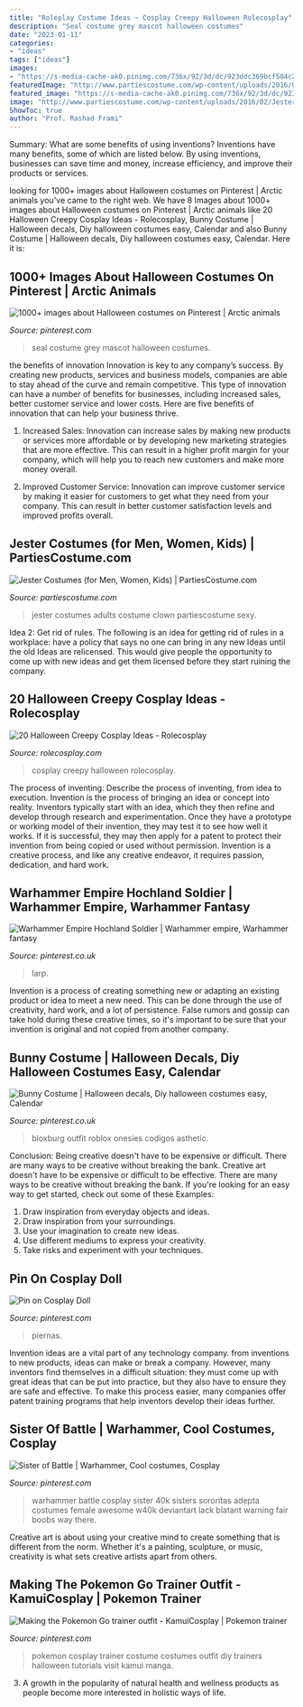 ```yaml
---
title: "Roleplay Costume Ideas ~ Cosplay Creepy Halloween Rolecosplay"
description: "Seal costume grey mascot halloween costumes"
date: "2023-01-11"
categories:
- "ideas"
tags: ["ideas"]
images:
- "https://s-media-cache-ak0.pinimg.com/736x/92/3d/dc/923ddc369bcf584c21bd84f446dab5aa.jpg"
featuredImage: "http://www.partiescostume.com/wp-content/uploads/2016/02/Jester-Costumes-for-Adults.jpg"
featured_image: "https://s-media-cache-ak0.pinimg.com/736x/92/3d/dc/923ddc369bcf584c21bd84f446dab5aa.jpg"
image: "http://www.partiescostume.com/wp-content/uploads/2016/02/Jester-Costumes-for-Adults.jpg"
ShowToc: true
author: "Prof. Rashad Frami"
---
```



Summary: What are some benefits of using inventions?
Inventions have many benefits, some of which are listed below. By using inventions, businesses can save time and money, increase efficiency, and improve their products or services.

	

		
looking for 1000+ images about Halloween costumes on Pinterest | Arctic animals you've came to the right web. We have 8 Images about 1000+ images about Halloween costumes on Pinterest | Arctic animals like 20 Halloween Creepy Cosplay Ideas - Rolecosplay, Bunny Costume | Halloween decals, Diy halloween costumes easy, Calendar and also Bunny Costume | Halloween decals, Diy halloween costumes easy, Calendar. Here it is:
		
    
## 1000+ Images About Halloween Costumes On Pinterest | Arctic Animals

<img loading=lazy src="https://s-media-cache-ak0.pinimg.com/736x/92/3d/dc/923ddc369bcf584c21bd84f446dab5aa.jpg" onerror="this.onerror=null;this.src='https://tse4.mm.bing.net/th?id=OIP.XHci6VAYkRnViTb36-WdHQHaKZ&amp;pid=15.1';" alt="1000+ images about Halloween costumes on Pinterest | Arctic animals">

_Source: pinterest.com_

>seal costume grey mascot halloween costumes. 

	

the benefits of innovation
Innovation is key to any company’s success. By creating new products, services and business models, companies are able to stay ahead of the curve and remain competitive. This type of innovation can have a number of benefits for businesses, including increased sales, better customer service and lower costs. Here are five benefits of innovation that can help your business thrive.
1. Increased Sales: Innovation can increase sales by making new products or services more affordable or by developing new marketing strategies that are more effective. This can result in a higher profit margin for your company, which will help you to reach new customers and make more money overall.

2. Improved Customer Service: Innovation can improve customer service by making it easier for customers to get what they need from your company. This can result in better customer satisfaction levels and improved profits overall.


    
## Jester Costumes (for Men, Women, Kids) | PartiesCostume.com

<img loading=lazy src="http://www.partiescostume.com/wp-content/uploads/2016/02/Jester-Costumes-for-Adults.jpg" onerror="this.onerror=null;this.src='https://tse4.mm.bing.net/th?id=OIP.QE7mv_-T01ZaxlS_uRpDygHaNm&amp;pid=15.1';" alt="Jester Costumes (for Men, Women, Kids) | PartiesCostume.com">

_Source: partiescostume.com_

>jester costumes adults costume clown partiescostume sexy. 

	

Idea 2: Get rid of rules.
The following is an idea for getting rid of rules in a workplace: have a policy that says no one can bring in any new Ideas until the old Ideas are relicensed. This would give people the opportunity to come up with new ideas and get them licensed before they start ruining the company.

    
## 20 Halloween Creepy Cosplay Ideas - Rolecosplay

<img loading=lazy src="http://www.rolecosplay.com/blog/wp-content/uploads/2015/10/kezcmlrfbfyokxftoaytufkihqksmzkmtacgjjks-3000.jpg" onerror="this.onerror=null;this.src='https://tse3.mm.bing.net/th?id=OIP.Q7cCBPS8px0J52XLyQt0RwHaK6&amp;pid=15.1';" alt="20 Halloween Creepy Cosplay Ideas - Rolecosplay">

_Source: rolecosplay.com_

>cosplay creepy halloween rolecosplay. 

	

The process of inventing: Describe the process of inventing, from idea to execution.
Invention is the process of bringing an idea or concept into reality. Inventors typically start with an idea, which they then refine and develop through research and experimentation. Once they have a prototype or working model of their invention, they may test it to see how well it works. If it is successful, they may then apply for a patent to protect their invention from being copied or used without permission. Invention is a creative process, and like any creative endeavor, it requires passion, dedication, and hard work.

    
## Warhammer Empire Hochland Soldier | Warhammer Empire, Warhammer Fantasy

<img loading=lazy src="https://i.pinimg.com/736x/78/d7/0c/78d70c99bd416382489b1284e61127c4.jpg" onerror="this.onerror=null;this.src='https://tse4.mm.bing.net/th?id=OIP.Ris3A8vcyyX2uc7_udPwkAHaKX&amp;pid=15.1';" alt="Warhammer Empire Hochland Soldier | Warhammer empire, Warhammer fantasy">

_Source: pinterest.co.uk_

>larp. 

	

Invention is a process of creating something new or adapting an existing product or idea to meet a new need. This can be done through the use of creativity, hard work, and a lot of persistence. False rumors and gossip can take hold during these creative times, so it's important to be sure that your invention is original and not copied from another company.

    
## Bunny Costume | Halloween Decals, Diy Halloween Costumes Easy, Calendar

<img loading=lazy src="https://i.pinimg.com/736x/29/76/86/297686d8e4886db62d2d125d9a386ff3.jpg" onerror="this.onerror=null;this.src='https://tse4.mm.bing.net/th?id=OIP.T5UBbq1Wrhs7kqPmh4flVwHaHa&amp;pid=15.1';" alt="Bunny Costume | Halloween decals, Diy halloween costumes easy, Calendar">

_Source: pinterest.co.uk_

>bloxburg outfit roblox onesies codigos asthetic. 

	

Conclusion: Being creative doesn't have to be expensive or difficult. There are many ways to be creative without breaking the bank.
Creative art doesn't have to be expensive or difficult to be effective. There are many ways to be creative without breaking the bank. If you're looking for an easy way to get started, check out some of these Examples: 
1. Draw inspiration from everyday objects and ideas.
2. Draw inspiration from your surroundings.
3. Use your imagination to create new ideas. 
4. Use different mediums to express your creativity.
5. Take risks and experiment with your techniques.

    
## Pin On Cosplay Doll

<img loading=lazy src="https://i.pinimg.com/736x/87/69/6d/87696db7e9e9704cf412f941956aab48.jpg" onerror="this.onerror=null;this.src='https://tse1.mm.bing.net/th?id=OIP.YlZMiZ2nltjBOiEpQXwGnAHaP2&amp;pid=15.1';" alt="Pin on Cosplay Doll">

_Source: pinterest.com_

>piernas. 

	

Invention ideas are a vital part of any technology company. from inventions to new products, ideas can make or break a company. However, many inventors find themselves in a difficult situation: they must come up with great ideas that can be put into practice, but they also have to ensure they are safe and effective. To make this process easier, many companies offer patent training programs that help inventors develop their ideas further.

    
## Sister Of Battle | Warhammer, Cool Costumes, Cosplay

<img loading=lazy src="https://i.pinimg.com/originals/0f/25/3d/0f253d1b068552c46c614e87619fd1e1.jpg" onerror="this.onerror=null;this.src='https://tse1.mm.bing.net/th?id=OIP.dpOPvBDG7KaUFK4hhZuBTAHaLL&amp;pid=15.1';" alt="Sister of Battle | Warhammer, Cool costumes, Cosplay">

_Source: pinterest.com_

>warhammer battle cosplay sister 40k sisters sororitas adepta costumes female awesome w40k deviantart lack blatant warning fair boobs way there. 

	

Creative art is about using your creative mind to create something that is different from the norm. Whether it's a painting, sculpture, or music, creativity is what sets creative artists apart from others.

    
## Making The Pokemon Go Trainer Outfit - KamuiCosplay | Pokemon Trainer

<img loading=lazy src="https://i.pinimg.com/originals/4a/5f/7f/4a5f7f6303861bc91df4d392e18c1db5.jpg" onerror="this.onerror=null;this.src='https://tse2.mm.bing.net/th?id=OIP.jTPkeZKNJeCtuM-uvqe2PAHaLG&amp;pid=15.1';" alt="Making the Pokemon Go trainer outfit - KamuiCosplay | Pokemon trainer">

_Source: pinterest.com_

>pokemon cosplay trainer costume costumes outfit diy trainers halloween tutorials visit kamui manga. 

	

3. A growth in the popularity of natural health and wellness products as people become more interested in holistic ways of life. 

